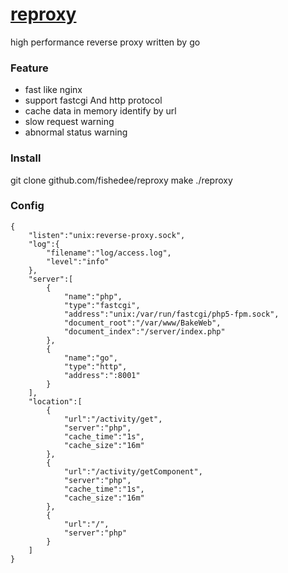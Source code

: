 # [reproxy](https://github.com/fishedee/reverse-proxy)
high performance reverse proxy written by go

### Feature

* fast like nginx
* support fastcgi And http protocol
* cache data in memory identify by url
* slow request warning
* abnormal status warning

### Install

git clone github.com/fishedee/reproxy
make
./reproxy 

### Config
```
{
	"listen":"unix:reverse-proxy.sock",
	"log":{
		"filename":"log/access.log",
		"level":"info"
	},
	"server":[
		{
			"name":"php",
			"type":"fastcgi",
			"address":"unix:/var/run/fastcgi/php5-fpm.sock",
			"document_root":"/var/www/BakeWeb",
			"document_index":"/server/index.php"
		},
		{
			"name":"go",
			"type":"http",
			"address":":8001"
		}
	],
	"location":[
		{
			"url":"/activity/get",
			"server":"php",
			"cache_time":"1s",
			"cache_size":"16m"
		},
		{
			"url":"/activity/getComponent",
			"server":"php",
			"cache_time":"1s",
			"cache_size":"16m"
		},
		{
			"url":"/",
			"server":"php"
		}
	]
}
```
